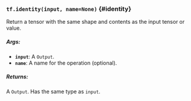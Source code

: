 ### `tf.identity(input, name=None)` {#identity}

Return a tensor with the same shape and contents as the input tensor or value.

##### Args:


*  <b>`input`</b>: A `Output`.
*  <b>`name`</b>: A name for the operation (optional).

##### Returns:

  A `Output`. Has the same type as `input`.

